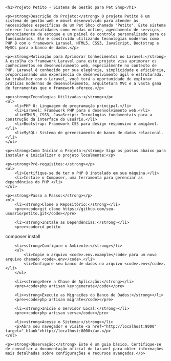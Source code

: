 <!DOCTYPE html>
<html lang="en">

<head>
    <meta charset="UTF-8">
    <meta name="viewport" content="width=device-width, initial-scale=1.0">
    <title>Projeto Petito - Sistema de Gestão para Pet Shop</title>
</head>

<body>

    <h1>Projeto Petito - Sistema de Gestão para Pet Shop</h1>

    <p><strong>Descrição do Projeto:</strong> O projeto Petito é um sistema de gestão web e móvel desenvolvido para atender às necessidades específicas de um Pet Shop chamado "Petito". Este sistema oferece funcionalidades como vendas online, agendamento de serviços, gerenciamento de estoque e um painel de controle personalizado para os funcionários. Ele é construído utilizando tecnologias modernas como PHP 8 com o framework Laravel, HTML5, CSS3, JavaScript, Bootstrap e MySQL para o banco de dados.</p>

    <p><strong>Motivação para Aprimorar Conhecimentos no Laravel:</strong> A escolha do framework Laravel para este projeto visa aprimorar os conhecimentos em desenvolvimento web, especialmente no contexto de PHP. Laravel é conhecido por sua elegância, simplicidade e eficiência, proporcionando uma experiência de desenvolvimento ágil e estruturada. Ao trabalhar com o Laravel, você terá a oportunidade de explorar práticas modernas de desenvolvimento, arquitetura MVC e a vasta gama de ferramentas que o framework oferece.</p>

    <p><strong>Tecnologias Utilizadas:</strong></p>
    <ul>
        <li>PHP 8: Linguagem de programação principal.</li>
        <li>Laravel: Framework PHP para o desenvolvimento web.</li>
        <li>HTML5, CSS3, JavaScript: Tecnologias fundamentais para a construção da interface do usuário.</li>
        <li>Bootstrap: Framework CSS para design responsivo e amigável.</li>
        <li>MySQL: Sistema de gerenciamento de banco de dados relacional.</li>
    </ul>

    <p><strong>Como Iniciar o Projeto:</strong> Siga os passos abaixo para instalar e inicializar o projeto localmente:</p>

    <p><strong>Pré-requisitos:</strong></p>
    <ul>
        <li>Certifique-se de ter o PHP 8 instalado em sua máquina.</li>
        <li>Instale o Composer, uma ferramenta para gerenciar as dependências do PHP.</li>
    </ul>

    <p><strong>Passo a Passo:</strong></p>
    <ol>
        <li><strong>Clone o Repositório:</strong></li>
        <pre><code>git clone https://github.com/seu-usuario/petito.git</code></pre>

        <li><strong>Instale as Dependências:</strong></li>
        <pre><code>cd petito
composer install</code></pre>

        <li><strong>Configure o Ambiente:</strong></li>
        <ul>
            <li>Copie o arquivo <code>.env.example</code> para um novo arquivo chamado <code>.env</code>.</li>
            <li>Configure seu banco de dados no arquivo <code>.env</code>.</li>
        </ul>

        <li><strong>Gere a Chave de Aplicação:</strong></li>
        <pre><code>php artisan key:generate</code></pre>

        <li><strong>Execute as Migrações do Banco de Dados:</strong></li>
        <pre><code>php artisan migrate</code></pre>

        <li><strong>Inicie o Servidor Local:</strong></li>
        <pre><code>php artisan serve</code></pre>

        <li><strong>Acesse o Sistema:</strong></li>
        <p>Abra seu navegador e visite <a href="http://localhost:8000" target="_blank">http://localhost:8000</a>.</p>
    </ol>

    <p><strong>Observação:</strong> Este é um guia básico. Certifique-se de consultar a documentação oficial do Laravel para obter informações mais detalhadas sobre configurações e recursos avançados.</p>

</body>

</html>
